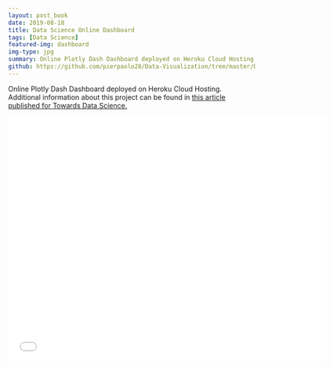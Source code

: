 ```yaml
---
layout: post_book
date: 2019-08-18
title: Data Science Online Dashboard
tags: [Data Science]
featured-img: dashboard
img-type: jpg
summary: Online Plotly Dash Dashboard deployed on Heroku Cloud Hosting.
github: https://github.com/pierpaolo28/Data-Visualization/tree/master/Dash
---
```


<!-- <meta http-equiv="refresh" content="0; url=https://salty-tor-65518.herokuapp.com/" /> -->

<!-- <meta name="viewport" content="width=device-width, initial-scale=1">

<link rel="stylesheet" href="/../assets/css/app_recording.css">

<video autoplay muted loop playsinline id="myVideo">
  <source src="/../assets/img/facebook_data_analysis.mp4" type="video/mp4">
  Your browser does not support HTML5 video.
</video>

<div class="content">
  <button id="myBtn" onclick="myFunction()">Pause App Recording</button>
</div>

<script src="/../assets/js/app_recording.js"></script> -->

Online Plotly Dash Dashboard deployed on Heroku Cloud Hosting. Additional information about this project can be found in [this article published for Towards Data Science.](https://towardsdatascience.com/interactive-dashboards-for-data-science-51aa038279e5)

<div class="wrapper" style="text-align:center">
  <iframe
    class="vidio"
    width="650"
    height="500"
    src="/../assets/img/facebook_data_analysis.mp4?rel=0"
    frameborder="0"
    allowfullscreen
  >
  </iframe>
</div>

